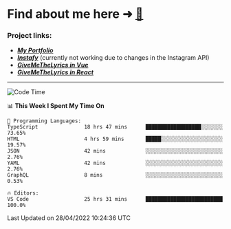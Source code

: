 # Find about me here ➜ [🧑](https://pauabella.dev)

### Project links:
- ***[My Portfolio](https://pauabella.dev)***
- ***[Instafy](https://instafy.me)*** (currently not working due to changes in the Instagram API)
- ***[GiveMeTheLyrics in Vue](https://lyrics.pauabella.dev)***
- ***[GiveMeTheLyrics in React](https://pauabella.dev/GiveMeTheLyrics)***

---
<!--START_SECTION:waka-->
![Code Time](http://img.shields.io/badge/Code%20Time-989%20hrs%208%20mins-blue)

📊 **This Week I Spent My Time On** 

```text
💬 Programming Languages: 
TypeScript               18 hrs 47 mins      ██████████████████░░░░░░░   73.65% 
HTML                     4 hrs 59 mins       █████░░░░░░░░░░░░░░░░░░░░   19.57% 
JSON                     42 mins             ░░░░░░░░░░░░░░░░░░░░░░░░░   2.76% 
YAML                     42 mins             ░░░░░░░░░░░░░░░░░░░░░░░░░   2.76% 
GraphQL                  8 mins              ░░░░░░░░░░░░░░░░░░░░░░░░░   0.53%

🔥 Editors: 
VS Code                  25 hrs 31 mins      █████████████████████████   100.0%

```


 Last Updated on 28/04/2022 10:24:36 UTC
<!--END_SECTION:waka-->
